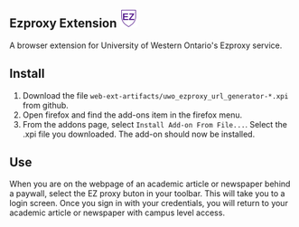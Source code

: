 Ezproxy Extension ![](./logo32.png)
--
A browser extension for University of Western Ontario\'s Ezproxy service.

## Install

1. Download the file `web-ext-artifacts/uwo_ezproxy_url_generator-*.xpi` from github.
2. Open firefox and find the add-ons item in the firefox menu.
3. From the addons page, select `Install Add-on From File...`. Select the .xpi file you downloaded. The add-on should now be installed.

## Use

When you are on the webpage of an academic article or newspaper behind a paywall, select the EZ proxy buton in your toolbar. This will take you to a login screen. Once you sign in with your credentials, you will return to your academic article or newspaper with campus level access.
